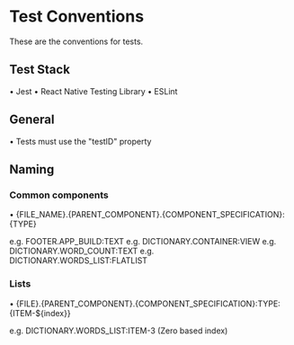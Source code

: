 # Test Conventions

These are the conventions for tests.

## Test Stack

• Jest
• React Native Testing Library
• ESLint

## General

• Tests must use the "testID" property

## Naming

### Common components

• {FILE_NAME}.{PARENT_COMPONENT}.{COMPONENT_SPECIFICATION}:{TYPE}

e.g. FOOTER.APP_BUILD:TEXT
e.g. DICTIONARY.CONTAINER:VIEW
e.g. DICTIONARY.WORD_COUNT:TEXT
e.g. DICTIONARY.WORDS_LIST:FLATLIST

### Lists

• {FILE}.{PARENT_COMPONENT}.{COMPONENT_SPECIFICATION}:TYPE:{ITEM-${index}}

e.g. DICTIONARY.WORDS_LIST:ITEM-3 (Zero based index)

